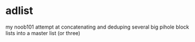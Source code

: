 # adlist
my noob101 attempt at concatenating and deduping several big pihole block lists into a master list (or three)

